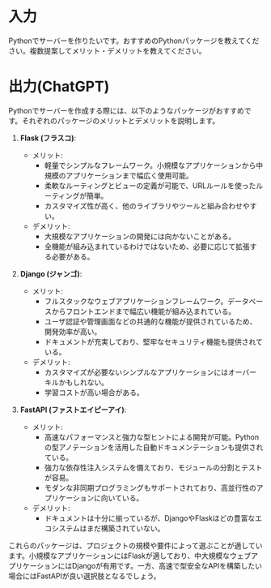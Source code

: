 # 入力
Pythonでサーバーを作りたいです。おすすめのPythonパッケージを教えてください。複数提案してメリット・デメリットを教えてください。

# 出力(ChatGPT)
Pythonでサーバーを作成する際には、以下のようなパッケージがおすすめです。それぞれのパッケージのメリットとデメリットを説明します。

1. **Flask (フラスコ)**:
   - メリット:
     - 軽量でシンプルなフレームワーク。小規模なアプリケーションから中規模のアプリケーションまで幅広く使用可能。
     - 柔軟なルーティングとビューの定義が可能で、URLルールを使ったルーティングが簡単。
     - カスタマイズ性が高く、他のライブラリやツールと組み合わせやすい。
   - デメリット:
     - 大規模なアプリケーションの開発には向かないことがある。
     - 全機能が組み込まれているわけではないため、必要に応じて拡張する必要がある。

2. **Django (ジャンゴ)**:
   - メリット:
     - フルスタックなウェブアプリケーションフレームワーク。データベースからフロントエンドまで幅広い機能が組み込まれている。
     - ユーザ認証や管理画面などの共通的な機能が提供されているため、開発効率が高い。
     - ドキュメントが充実しており、堅牢なセキュリティ機能も提供されている。
   - デメリット:
     - カスタマイズが必要ないシンプルなアプリケーションにはオーバーキルかもしれない。
     - 学習コストが高い場合がある。

3. **FastAPI (ファストエイピーアイ)**:
   - メリット:
     - 高速なパフォーマンスと強力な型ヒントによる開発が可能。Pythonの型アノテーションを活用した自動ドキュメンテーションも提供されている。
     - 強力な依存性注入システムを備えており、モジュールの分割とテストが容易。
     - モダンな非同期プログラミングもサポートされており、高並行性のアプリケーションに向いている。
   - デメリット:
     - ドキュメントは十分に揃っているが、DjangoやFlaskほどの豊富なエコシステムはまだ構築されていない。

これらのパッケージは、プロジェクトの規模や要件によって選ぶことが適しています。小規模なアプリケーションにはFlaskが適しており、中大規模なウェブアプリケーションにはDjangoが有用です。一方、高速で型安全なAPIを構築したい場合にはFastAPIが良い選択肢となるでしょう。